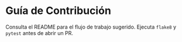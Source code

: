 # Guía de Contribución
Consulta el README para el flujo de trabajo sugerido. Ejecuta `flake8` y `pytest` antes de abrir un PR.
